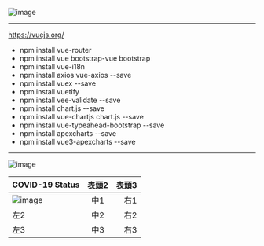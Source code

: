

![image](https://user-images.githubusercontent.com/40432032/145327577-b3902445-404a-4b2f-966b-283a8718c5dc.png)

<hr>

<https://vuejs.org/>

<ul>
  <li>
    npm install vue-router
  </li>
    <li>
    npm install vue bootstrap-vue bootstrap
  </li>
    <li>
    npm install vue-i18n
  </li>
  <li>
    npm install axios vue-axios --save
  </li>  
  <li>
    npm install vuex --save
  </li>
  <li>
    npm install vuetify
  </li>
  <li>
    npm install vee-validate --save
  </li>
  <li>
   npm install chart.js --save
  </li>
  <li>
    npm install vue-chartjs chart.js --save
  </li>
  <li>
    npm install vue-typeahead-bootstrap --save
  </li>
  <li>
    npm install apexcharts --save
  </li>
  <li>
    npm install vue3-apexcharts --save
  </li>
</ul>


<hr>



![image](https://user-images.githubusercontent.com/40432032/145329282-e5c06aeb-c6d4-4ae7-86c6-dddb565bbd33.png)



|COVID-19 Status| 表頭2 | 表頭3 |
|-------|:-----:|------:|
| ![image](https://user-images.githubusercontent.com/40432032/145329282-e5c06aeb-c6d4-4ae7-86c6-dddb565bbd33.png) |  中1  |   右1 |
| 左2   |  中2  |   右2 |
| 左3   |  中3  |   右3 |




